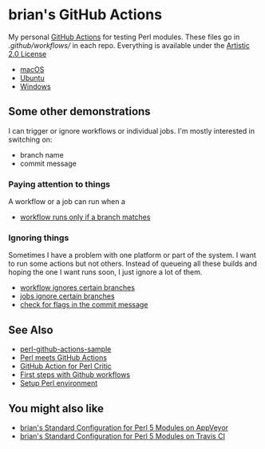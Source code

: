 # brian's GitHub Actions

My personal [GitHub Actions](https://github.com/features/actions) for testing Perl modules. These files go in _.github/workflows/_ in each repo. Everything is available under the [Artistic 2.0 License](LICENSE)

* [macOS](perl-module-macos.yml)
* [Ubuntu](perl-module-ubuntu.yml)
* [Windows](perl-module-windows.yml)

## Some other demonstrations

I can trigger or ignore workflows or individual jobs. I'm mostly interested in switching on:

* branch name
* commit message

### Paying attention to things

A workflow or a job can run when a

* [workflow runs only if a branch matches](branches-macos.yml)

### Ignoring things

Sometimes I have a problem with one platform or part of the system. I
want to run some actions but not others. Instead of queueing all these builds and hoping the one I want runs soon, I just ignore a lot of them.

* [workflow ignores certain branches](.github/workflows/branches-ignore-macos-ubuntu.yml)
* [jobs ignore certain branches](.github/workflows/check-branch.yml)
* [check for flags in the commit message](.github/workflows/check-commit-message.yml)


## See Also

* [perl-github-actions-sample](https://github.com/skaji/perl-github-actions-sample)
* [Perl meets GitHub Actions](https://medium.com/@skaji/perl-meets-github-actions-3893ae100205)
* [GitHub Action for Perl Critic](https://github.com/marketplace/actions/github-action-for-perl-critic)
* [First steps with Github workflows](https://www.claudiokuenzler.com/blog/913/first-steps-github-actions-code-syntax-validation)
* [Setup Perl environment](https://github.com/marketplace/actions/setup-perl-environment)

## You might also like

* [brian's Standard Configuration for Perl 5 Modules on AppVeyor](https://github.com/briandfoy/brians_perl_modules_appveyor_config)
* [brian's Standard Configuration for Perl 5 Modules on Travis CI](https://github.com/briandfoy/brians_perl_modules_travis_config)
